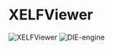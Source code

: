 # XELFViewer
![XELFViewer](https://github.com/horsicq/XELFViewer)
![DIE-engine](https://github.com/horsicq/DIE-engine/releases)
